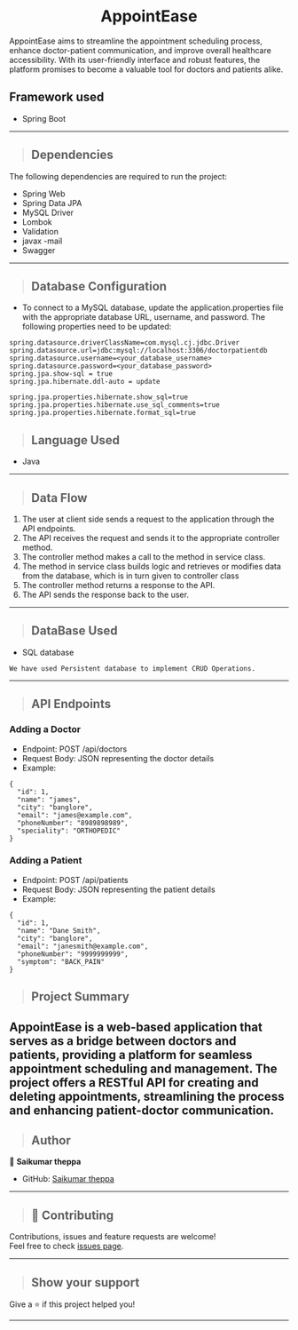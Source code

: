 <h1 align = "center"> AppointEase </h1>

 AppointEase aims to streamline the appointment scheduling process, enhance doctor-patient communication, and improve overall healthcare accessibility. With its user-friendly interface and robust features, the platform promises to become a valuable tool for doctors and patients alike.

## Framework used

* Spring Boot
---
>## Dependencies
The following dependencies are required to run the project:

* Spring Web
* Spring Data JPA
* MySQL Driver
* Lombok
* Validation
* javax -mail
* Swagger
---



>## Database Configuration
* To connect to a MySQL database, update the application.properties file with the appropriate database URL, username, and password. The following properties need to be updated:
```
spring.datasource.driverClassName=com.mysql.cj.jdbc.Driver
spring.datasource.url=jdbc:mysql://localhost:3306/doctorpatientdb
spring.datasource.username=<your_database_username>
spring.datasource.password=<your_database_password>
spring.jpa.show-sql = true
spring.jpa.hibernate.ddl-auto = update

spring.jpa.properties.hibernate.show_sql=true
spring.jpa.properties.hibernate.use_sql_comments=true
spring.jpa.properties.hibernate.format_sql=true

```
>## Language Used
* Java

---

>## Data Flow

1. The user at client side sends a request to the application through the API endpoints.
2. The API receives the request and sends it to the appropriate controller method.
3. The controller method makes a call to the method in service class.
4. The method in service class builds logic and retrieves or modifies data from the database, which is in turn given to controller class
5. The controller method returns a response to the API.
6. The API sends the response back to the user.

---


>## DataBase Used
* SQL database
```
We have used Persistent database to implement CRUD Operations.
```
---
>## API Endpoints

### Adding a Doctor
* Endpoint: POST /api/doctors
* Request Body: JSON representing the doctor details
* Example:

```
{
  "id": 1,
  "name": "james",
  "city": "banglore",
  "email": "james@example.com",
  "phoneNumber": "8989898989",
  "speciality": "ORTHOPEDIC"
}

```

### Adding a Patient
* Endpoint: POST /api/patients
* Request Body: JSON representing the patient details
* Example:
```
{
  "id": 1,
  "name": "Dane Smith",
  "city": "banglore",
  "email": "janesmith@example.com",
  "phoneNumber": "9999999999",
  "symptom": "BACK_PAIN"
}

```

>## Project Summary
 AppointEase is a web-based application that serves as a bridge between doctors and patients, providing a platform for seamless appointment scheduling and management. The project offers a RESTful API for creating and deleting appointments, streamlining the process and enhancing patient-doctor communication.
---
>## Author

👤 **Saikumar theppa**

* GitHub: [Saikumar theppa](https://gist.github.com/Saikumartheppa)

---

>## 🤝 Contributing

Contributions, issues and feature requests are welcome!<br />Feel free to check [issues page]("url").
    
---

>## Show your support

Give a ⭐️ if this project helped you!
    
---
